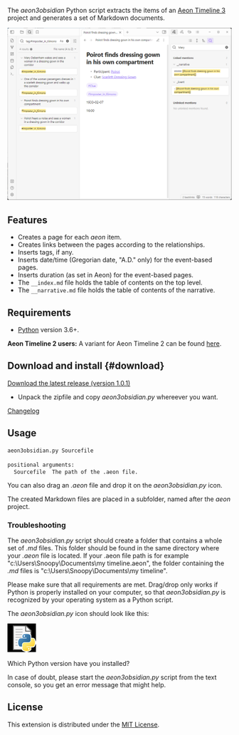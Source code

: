 The *aeon3obsidian* Python script extracts the items of an [Aeon Timeline 3](https://timeline.app/) 
project and generates a set of Markdown documents.

![Screenshot](Screenshots/screen01.png)

## Features

- Creates a page for each *aeon* item. 
- Creates links between the pages according to the relationships. 
- Inserts tags, if any. 
- Inserts date/time (Gregorian date, "A.D." only) for the event-based pages. 
- Inserts duration (as set in Aeon) for the event-based pages. 
- The `__index.md` file holds the table of contents on the top level. 
- The `__narrative.md` file holds the table of contents of the narrative. 

## Requirements

- [Python](https://www.python.org/) version 3.6+.

**Aeon Timeline 2 users:** A variant for Aeon Timeline 2 can be found [here](https://peter88213.github.io/aeon2obsidian/).

## Download and install {#download}

[Download the latest release (version 1.0.1)](https://raw.githubusercontent.com/peter88213/aeon3obsidian/main/dist/aeon3obsidian_v1.0.1.zip)

- Unpack the zipfile and copy *aeon3obsidian.py* whereever you want.

[Changelog](changelog)

## Usage

```
aeon3obsidian.py Sourcefile

positional arguments:
  Sourcefile  The path of the .aeon file.

```

You can also drag an *.aeon* file and drop it on the *aeon3obsidian.py* icon. 

The created Markdown files are placed in a subfolder, named after the *aeon* project.

### Troubleshooting

The *aeon3obsidian.py* script should create a folder that contains a whole set of *.md* files. This folder should be found in the same directory where your *.aeon* file is located. If your .aeon file path is for example "c:\Users\Snoopy\Documents\my timeline.aeon", the folder containing the *.md* files is "c:\Users\Snoopy\Documents\my timeline". 

Please make sure that all requirements are met. Drag/drop only works if Python is properly installed on your computer, so that *aeon3obsidian.py* is recognized by your operating system as a Python script. 

The *aeon3obsidian.py* icon should look like this: 

![Python script icon](Screenshots/py.png)

Which Python version have you installed?

In case of doubt, please start the *aeon3obsidian.py* script from the text console, so you get an error message that might help.


## License

This extension is distributed under the [MIT
License](http://www.opensource.org/licenses/mit-license.php).

